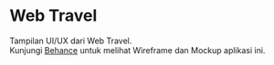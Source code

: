 # Web Travel 

Tampilan UI/UX dari Web Travel.  
Kunjungi [Behance](https://www.behance.net/henryprasetyo) untuk melihat Wireframe dan Mockup aplikasi ini.


